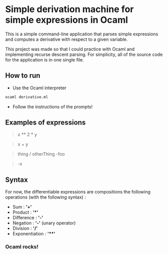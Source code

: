 # Simple derivation machine for simple expressions in Ocaml

This is a simple command-line application that parses simple expressions and computes a derivative with respect to a given variable.

This project was made so that I could practice with Ocaml and implementing recurse descent parsing. For simplicity, all of the source code for the application is in one single file.

## How to run 

- Use the Ocaml interpreter 

``` sh
ocaml derivative.ml
```

- Follow the instructions of the prompts!

## Examples of expressions

> x ** 2 * y

> x + y

> thing / otherThing -foo

> -x

## Syntax

For now, the differentiable expressions are compositions the following operations (with the following syntax) :

- Sum : **'+'**
- Product : **'*'**
- Difference : **'-'**
- Negation : **'-'** (unary operator)
- Division : **'/'**
- Exponentiation : **'\*\*'**

### **Ocaml rocks!**
